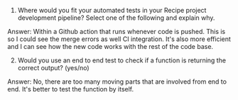 





1) Where would you fit your automated tests in your Recipe project development pipeline? Select one of the following and explain why.

Answer: Within a Github action that runs whenever code is pushed. This is so I could see the merge errors as well CI integration. It's also more efficient and I can see how the new code works with the rest of the code base.

2) Would you use an end to end test to check if a function is returning the correct output? (yes/no)

Answer: No, there are too many moving parts that are involved from end to end. It's better to test the function by itself.